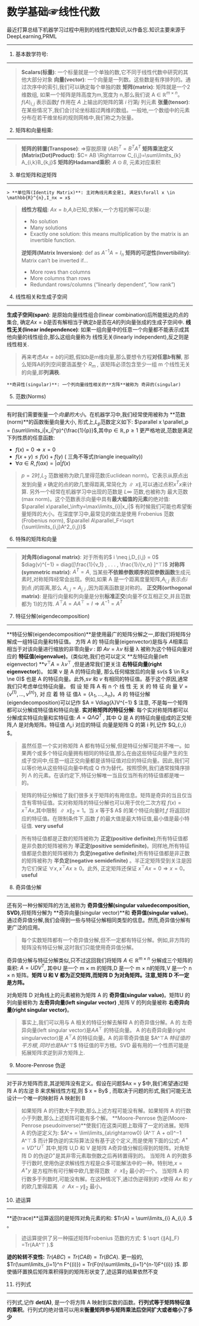 数学基础☞线性代数
============================

最近打算总结下机器学习过程中用到的线性代数知识,以作备忘.知识主要来源于DeepLearning,PRML

----------

1. 基本数学符号:
----------

> **Scalars(标量)**:  一个标量就是一个单独的数,它不同于线性代数中研究的其他大部分对象
> **向量(vector)**:  一个向量是一列数。这些数是有序排列的。通过次序中的索引,我们可以确定每个单独的数
> **矩阵(matrix)**: 矩阵就是一个2维数组, 如果一个矩阵是阵高度为m,宽度为 n,那么我们说 A ∈ $\mathbb{R}^{m \times n}$。$f (A)_{i,j}$ 表示函数$f$ 作用在 $A$ 上输出的矩阵的第 $i$ 行第$j$ 列元素
> **张量(tensor)**: 在某些情况下,我们会讨论坐标超过两维的数组。一般地,一个数组中的元素分布在若干维坐标的规则网格中,我们称之为张量。
 

2. 矩阵和向量相乘:
-----------

> **矩阵的转置(Transpose)**: $\Rightarrow$穿脱原理 $(AB)^T=B^TA^T$
> **矩阵乘法定义(Matrix(Dot)Product)**: $C= AB \Rightarrow C_{i,j}=\sum\limits_{k} A_{i,k}B_{k,j}$
> **矩阵的Hadamard乘积**: $A\odot B$, 元素对应乘积
> 

3. 单位矩阵和逆矩阵
-----------

	> **单位阵(Identity Matrix)**: 主对角线元素全是1, 满足$\forall x \in \mathbb{R}^{n},I_nx = x$
> **线性方程组**: $Ax = b$,$A$,$b$已知,求解$x$,一个方程的解可以是:
> + No solution
> + Many solutions
> + Exactly one solution: this means multiplication by the matrix is an invertible function.
> 
> **逆矩阵(Matrix Inversion)**: def as $A^{-1}A=I_n$ 
> **矩阵的可逆性(Invertibility)**: Matrix can’t be inverted if…
> + More rows than columns 
> + More columns than rows
> + Redundant rows/columns (“linearly dependent”, “low rank”)

4. 线性相关和生成子空间
-------------

**生成子空间(span)**: 是原始向量线性组合(linear combination)后所能抵达的点的集合, 确定$Ax = b$是否有解相当于确定$b$是否在$A$的列向量张成的生成子空间中.
**线性无关(linear independence)**: 如果一组向量中的任意一个向量都不能表示成其他向量的线性组合,那么这组向量称为 线性无关(linearly independent),反之则是线性相关.
> 再来考虑$Ax=b$的问题,假如b是m维向量,那么要想令方程**对任意$b$有解**, 那么矩阵A的列空间要涵盖整个 $R_{m}$ , 该矩阵必须包含至少一组 m 个线性无关的向量,即**列满秩**.

	**奇异性(singular)**: 一个列向量线性相关的**方阵**被称为 奇异的(singular)

5. 范数(Norms)
------------

有时我们需要衡量一个*向量的大小*。在机器学习中,我们经常使用被称为 **范数(norm)**的函数衡量向量大小, 形式上,$L_p$范数定义如下:
$\parallel x \parallel_p = (\sum\limits_i|x_i|^p)^{\frac{1}{p}}$,其中$p\in \mathbb{R},p \ge 1$
更严格地说,范数是满足下列性质的任意函数:

 - $f (x) = 0 ⇒ x = 0$
 - $f (x + y) ≤ f (x) + f (y)$ ( 三角不等式(triangle inequality))
 - $∀α ∈ R, f (αx) = |α|f (x)$

> $p=2$时,$L_2$ 范数被称为欧几里得范数(Euclidean norm)。它表示从原点出发到向量 $x$ 确定的点的欧几里得距离,常简化为$\parallel x \parallel$,可以通过点积$x^Tx$来计算.
> 另外一个经常在机器学习中出现的范数是 $L∞$ 范数,也被称为 最大范数(max norm)。这个范数表示向量中具有**最大幅值的元素**的绝对值: 
> $\parallel x\parallel_\infty=\max\limits_{i}|x_i|$
> 有时候我们可能也希望衡量矩阵的大小。在深度学习中,最常见的做法是使用 Frobenius 范数(Frobenius norm),
> $\parallel A\parallel_F=\sqrt {\sum\limits_{i,j}A^2_{i,j}}$

6. 特殊的矩阵和向量
-----------
> **对角阵(diagonal matrix)**: 对于所有的$ i \neq j,D_{i,j} = 0$
$diag(v)^{−1} = diag([\frac{1}{v_1} , . . . , \frac{1}/{v_n} ]^⊤)$
> **对称阵(symmetric matrix)**: $A^T = A$, 当某些**不依赖参数顺序的双参数函数**生成元素时,对称矩阵经常会出现。例如,如果 A 是一个距离度量矩阵,$A_{i,j}$ 表示点$i$  到点 $j$的距离,那么 $A_{i,j} = A_{j,i}$ ,因为距离函数是对称的。
> **正交阵(orthogonal matrix)**: 是指行向量和列向量是分别**标准正交**(向量不仅互相正交,并且范数都为 1)的方阵.
> $A^⊤ A = AA^⊤ = I \Rightarrow A^{-1} = A^T$

7. 特征分解(eigendecomposition)
-------
**特征分解(eigendecomposition)**是使用最广的矩阵分解之一,即我们将矩阵分解成一组特征向量和特征值。
方阵 $A$ 的 特征向量(eigenvector)是指与 $A$相乘后相当于对该向量进行缩放的非零向量$v$ :
即 $Av = \lambda v$
标量 λ 被称为这个特征向量对应的 **特征值(eigenvalue)**。(类似地,我们也可以定义 **左特征向量(left eigenvector) **$v^⊤ A = λv^⊤$ ,但是通常我们更关注 **右特征向量(right eigenvector)**)。
如果 v 是 A 的特征向量, 那么任何缩放后的向量 s$v ($s $ \in R,$s$  \ne 0)$ 也是 A 的特征向量。此外,s$v$ 和 $v$ 有相同的特征值。基于这个原因,通常我们只考虑单位特征向量。
假 设 矩 阵 A 有 n 个 线 性 无 关 的 特 征 向 量 $V = \{v^{(1)} , . . . , v^{(n)}\}$, 对 应 着 特 征 值$\lambda = \{λ_1 , . . . , λ_n\}$。$A$ 的 特征分解(eigendecomposition)可以记作 $A = Vdiag(λ)V^{−1} $
注意, 不是每一个矩阵都可以分解成特征值和特征向量.
**实对称矩阵的特征分解**: 每个实对称矩阵都可以分解成实特征向量和实特征值: $A= QΛQ^T$ , 其中 Q 是 A 的特征向量组成的正交矩阵,Λ 是对角矩阵。特征值 $Λ_i$,i 对应的特征
向量是矩阵 Q 的第 i 列,记作 $Q_{:,i} $。
>虽然任意一个实对称矩阵 A 都有特征分解,但是特征分解可能并不唯一。如果两个或多个特征向量拥有相同的特征值,那么在由这些特征向量产生的生成子空间中,任意一组正交向量都是该特征值对应的特征向量。因此,我们可以等价地从这些特征向量中构成 Q 作为替代。按照惯例,我们通常按降序排列 Λ 的元素。在该约定下,特征分解唯一当且仅当所有的特征值都是唯一的。

> 矩阵的特征分解给了我们很多关于矩阵的有用信息。矩阵是奇异的当且仅当含有零特征值。实对称矩阵的特征分解也可以用于优化二次方程 $f (x) = x^⊤ Ax$,其中限制 $∥x∥_2 = 1$。当 $x$ 等于$ A$ 的某个特征向量时,$f$ 将返回对应的特征值。在限制条件下,函数 $f$ 的最大值是最大特征值,最小值是最小特征值. **very useful**

> 所有特征值都是正数的矩阵被称为 **正定(positive definite)**;所有特征值都是非负数的矩阵被称为 **半正定(positive semidefinite)**。同样地,所有特征值都是负数的矩阵被称为 **负定(negative definite)**;所有特征值都是非正数的矩阵被称为 **半负定(negative semidefinite)**
 。半正定矩阵受到关注是因为它们保证 $∀x, x^⊤Ax ≥ 0$。此外,
正定矩阵还保证 $x^⊤Ax = 0 ⇒ x = 0$。**useful**

8. 奇异值分解
--------
还有另一种分解矩阵的方法,被称为 **奇异值分解(singular valuedecomposition, SVD)**,将矩阵分解为 **奇异向量(singular vector)**和 **奇异值(singular value)**。通过奇异值分解,我们会得到一些与特征分解相同类型的信息。然而,奇异值分解有更广泛的应用。
> 每个实数矩阵都有一个奇异值分解,但不一定都有特征分解。例如,非方阵的矩阵没有特征分解,这时我们只能使用奇异值分解。

奇异值分解与特征分解类似,只不过这回我们将矩阵 $A\in \mathbb{R}^{m\times n}$ 分解成三个矩阵的乘积:
$A = UDV^T$, 
其中U 是一个 m × m 的矩阵,D 是一个 m × n的矩阵,V 是一个 n × n 矩阵。**矩阵 U 和 V 都为正交矩阵,而矩阵 D 为对角矩阵。注意,矩阵 D 不一定是方阵。**

对角矩阵 D 对角线上的元素被称为矩阵 A 的 **奇异值(singular value)**。矩阵U 的列向量被称为 **左奇异向量(left singular vector)**
 ,矩阵 V 的列向量被称 **右奇异向量(right singular vector)**。

>事实上,我们可以用与 A 相关的特征分解去解释 A 的奇异值分解。A 的 左奇异向量(left singular vector)是$AA^⊤$ 的特征向量。 A 的右奇异向量(right singularvector)是 $A^⊤A$ 的特征向量。A 的非零奇异值是 $A^⊤A $特征值的平方根,同时也是$AA^⊤$ 特征值的平方根。SVD 最有用的一个性质可能是拓展矩阵求逆到非方矩阵上.

9. Moore-Penrose 伪逆
-------------------
对于非方矩阵而言,其逆矩阵没有定义。假设在问题$Ax = y
$中,我们希望通过矩阵 A 的左逆 B 来求解线性方程,则
$ x = By$ , 而取决于问题的形式,我们可能无法设计一个唯一的映射将 A 映射到 B
> 如果矩阵 A 的行数大于列数,那么上述方程可能没有解。如果矩阵 A 的行数小于列数,那么上述矩阵可能有多个解。
**Moore-Penrose 伪逆(Moore-Penrose pseudoinverse)**使我们在这类问题上取得了一定的进展。矩阵 A 的伪逆定义为:
$A^+ = \lim\limits_{a\rightarrow0} (A^⊤ A + αI)^−1 A^⊤.$
而计算伪逆的实际算法没有基于这个定义,而是使用下面的公式:
$A^+ = VD^+U^⊤$
其中,矩阵 U,D 和 V 是矩阵 A奇异值分解后得到的矩阵。对角矩阵 D 的伪逆$D^+$是其非零元素取倒数之后再转置得到的。
> 当矩阵 A 的列数多于行数时,使用伪逆求解线性方程是众多可能解法中的一种。特别地,$x = A^+ y$ 是方程所有可行解中欧几里得范数 $∥x∥_2$ 最小的一个。
当矩阵 A 的行数多于列数时,可能没有解。在这种情况下,通过伪逆得到的 $x$使得 $Ax$ 和 $y$ 的欧几里得距离 $∥Ax − y∥_2$ 最小。

10. 迹运算
-------
**迹(trace)**运算返回的是矩阵对角元素的和:
$Tr(A) = \sum\limits_{i} A_{i,i} .$
。
> 迹运算提供了另一种描述矩阵Frobenius
范数的方式:
$ \sqrt
{∥A∥_F} =Tr(AA^⊤ ).$

**迹的轮转不变性:** 
$Tr(ABC) = Tr(CAB) = Tr(BCA).$
更一般的,
$Tr(\sum\limits_{i=1}^n F^{(i)}) = Tr(F(n)\sum\limits_{i=1}^{n-1}F^{(i)} )$.
即使循环置换后矩阵乘积得到的矩阵形状变了,迹运算的结果依然不变

11. 行列式
-------

行列式,记作 **det(A)**, 是一个将方阵 A 映射到实数的函数。**行列式等于矩阵特征值的乘积**。行列式的绝对值可以用来**衡量矩阵参与矩阵乘法后空间扩大或者缩小了多少**